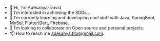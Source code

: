 - 👋 Hi, I’m Adesanya-David
- 👀 I’m interested in achieving the SDGs...
- 🌱 I’m currently learning and developing cool stuff with Java, SpringBoot, MySql, Flutter/Dart, Firebase.
- 💞️ I’m looking to collaborate on Open source and personal projects.
- 📫 How to reach me adesanya.tito@gmail.com.

<!---
Adesanya-David/Adesanya-David is a ✨ special ✨ repository because its `README.md` (this file) appears on your GitHub profile.
You can click the Preview link to take a look at your changes.
--->
